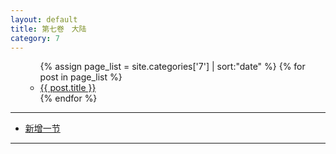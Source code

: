 ```yaml
---
layout: default
title: 第七卷　大陆
category: 7
---
```

<ul>
  <ul>
    {% assign page_list = site.categories['7'] | sort:"date" %}
    {% for post in page_list %}
      <li><a href="{{ post.url }}">{{ post.title }}</a></li>
    {% endfor %}
  </ul>
</ul>
<hr/>
  <ul class="pagination">
  <li ><a href="https://github.com/quenii/quenii.github.com/new/master/_posts">新增一节</a></li>
  </ul>
<hr>
